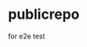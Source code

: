 # publicrepo
for e2e test



























































































































































































































































































































































































































































































































































































































































































































































































































































































































































































































































































































































































































































































































































































































































































































































































































































































































































































































































































































































































